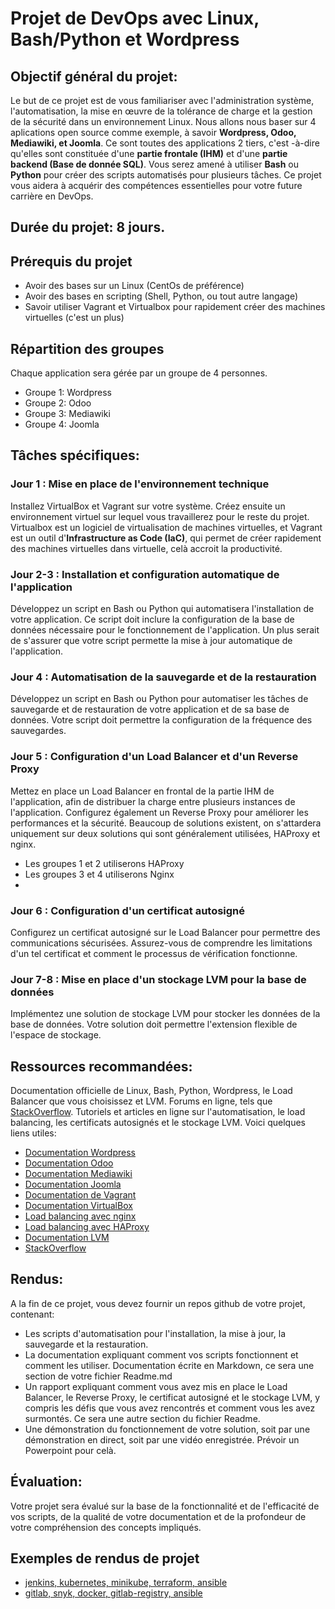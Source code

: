 # Projet de DevOps avec Linux, Bash/Python et Wordpress
## Objectif général du projet:

Le but de ce projet est de vous familiariser avec l'administration système, l'automatisation, la mise en œuvre de la tolérance de charge et la gestion de la sécurité dans un environnement Linux. Nous allons nous baser sur 4 aplications open source comme exemple, à savoir **Wordpress, Odoo, Mediawiki, et Joomla**. Ce sont toutes des applications 2 tiers, c'est -à-dire qu'elles sont constituée d'une **partie frontale (IHM)** et d'une **partie backend (Base de donnée SQL)**.
Vous serez amené à utiliser **Bash** ou **Python** pour créer des scripts automatisés pour plusieurs tâches. Ce projet vous aidera à acquérir des compétences essentielles pour votre future carrière en DevOps.

## Durée du projet: 8 jours.

## Prérequis du projet
- Avoir des bases sur un Linux (CentOs de préférence)
- Avoir des bases en scripting (Shell, Python, ou tout autre langage)
- Savoir utiliser Vagrant et Virtualbox pour rapidement créer des machines virtuelles (c'est un plus)

## Répartition des groupes
Chaque application sera gérée par un groupe de 4 personnes.
- Groupe 1: Wordpress
- Groupe 2: Odoo
- Groupe 3: Mediawiki
- Groupe 4: Joomla
## Tâches spécifiques:

### Jour 1 : Mise en place de l'environnement technique

Installez VirtualBox et Vagrant sur votre système. Créez ensuite un environnement virtuel sur lequel vous travaillerez pour le reste du projet.
Virtualbox est un logiciel de virtualisation de machines virtuelles, et Vagrant est un outil d'**Infrastructure as Code (IaC)**, qui permet de créer rapidement des machines virtuelles dans virtuelle, celà accroit la productivité.

### Jour 2-3 : Installation et configuration automatique de l'application

Développez un script en Bash ou Python qui automatisera l'installation de votre application. Ce script doit inclure la configuration de la base de données nécessaire pour le fonctionnement de l'application. Un plus serait de s'assurer que votre script permette la mise à jour automatique de l'application.

### Jour 4 : Automatisation de la sauvegarde et de la restauration

Développez un script en Bash ou Python pour automatiser les tâches de sauvegarde et de restauration de votre application et de sa base de données. Votre script doit permettre la configuration de la fréquence des sauvegardes.

### Jour 5 : Configuration d'un Load Balancer et d'un Reverse Proxy

Mettez en place un Load Balancer en frontal de la partie IHM de l'application, afin de distribuer la charge entre plusieurs instances de l'application. Configurez également un Reverse Proxy pour améliorer les performances et la sécurité. Beaucoup de solutions existent, on s'attardera uniquement sur deux solutions qui sont généralement utilisées, HAProxy et nginx.
- Les groupes 1 et 2 utiliserons HAProxy
- Les groupes 3 et 4 utiliserons Nginx
- 
### Jour 6 : Configuration d'un certificat autosigné

Configurez un certificat autosigné sur le Load Balancer pour permettre des communications sécurisées. Assurez-vous de comprendre les limitations d'un tel certificat et comment le processus de vérification fonctionne.

### Jour 7-8 : Mise en place d'un stockage LVM pour la base de données

Implémentez une solution de stockage LVM pour stocker les données de la base de données. Votre solution doit permettre l'extension flexible de l'espace de stockage.

## Ressources recommandées:

Documentation officielle de Linux, Bash, Python, Wordpress, le Load Balancer que vous choisissez et LVM.
Forums en ligne, tels que [StackOverflow](https://stackoverflow.com/).
Tutoriels et articles en ligne sur l'automatisation, le load balancing, les certificats autosignés et le stockage LVM.
Voici quelques liens utiles: 
- [Documentation Wordpress](https://wordpress.org/documentation/)
- [Documentation Odoo](https://www.odoo.com/documentation/14.0/administration/install.html)
- [Documentation Mediawiki](https://www.mediawiki.org/wiki/Manual:Installing_MediaWiki)
- [Documentation Joomla](https://docs.joomla.org/J3.x:Installing_Joomla)
- [Documentation de Vagrant](https://developer.hashicorp.com/vagrant/docs)
- [Documentation VirtualBox](https://www.virtualbox.org/wiki/Documentation)
- [Load balancing avec nginx](https://nginx.org/en/docs/http/load_balancing.html)
- [Load balancing avec HAProxy](https://www.digitalocean.com/community/tutorials/how-to-use-haproxy-to-set-up-http-load-balancing-on-an-ubuntu-vps)
- [Documentation  LVM]()
- [StackOverflow](https://stackoverflow.com/)
## Rendus:

A la fin de ce projet, vous devez fournir un repos github de votre projet, contenant:
- Les scripts d'automatisation pour l'installation, la mise à jour, la sauvegarde et la restauration.
- La documentation expliquant comment vos scripts fonctionnent et comment les utiliser. Documentation écrite en Markdown, ce sera une section de votre fichier Readme.md
- Un rapport expliquant comment vous avez mis en place le Load Balancer, le Reverse Proxy, le certificat autosigné et le stockage LVM, y compris les défis que vous avez rencontrés et comment vous les avez surmontés. Ce sera une autre section du fichier Readme.
- Une démonstration du fonctionnement de votre solution, soit par une démonstration en direct, soit par une vidéo enregistrée. Prévoir un Powerpoint pour celà.

## Évaluation:

Votre projet sera évalué sur la base de la fonctionnalité et de l'efficacité de vos scripts, de la qualité de votre documentation et de la profondeur de votre compréhension des concepts impliqués.

## Exemples de rendus de projet
- [jenkins, kubernetes, minikube, terraform, ansible](https://github.com/gengiskahn/projet-fil-rouge-groupe1)
- [gitlab, snyk, docker, gitlab-registry, ansible](https://github.com/abderrezakaddar/fil-rouge)
